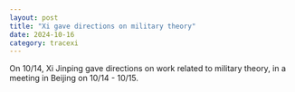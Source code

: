 ```yaml
---
layout: post
title: "Xi gave directions on military theory"
date: 2024-10-16
category: tracexi
---
```


On 10/14, Xi Jinping gave directions on work related to military theory, in a meeting in Beijing on 10/14 - 10/15.
